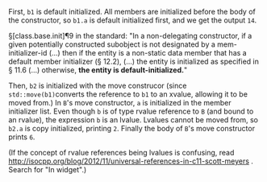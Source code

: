 First, `b1` is default initialized. All members are initialized before the body of the constructor, so `b1.a` is default initialized first, and we get the output `14`.

§[class.base.init]¶9 in the standard: "In a non-delegating constructor, if a given potentially constructed subobject is not designated by a
mem-initializer-id (...) then if the entity is a non-static data member that has a default member initializer (§ 12.2), (...) the entity is initialized as specified in § 11.6 (...) otherwise, **the entity is default-initialized.**"

Then, `b2` is initialized with the move construcor (since `std::move(b1)`converts the reference to `b1` to an xvalue, allowing it to be moved from.) In `B`'s move constructor, `a` is initialized in the member initializer list. Even though `b` is of type rvalue reference to `B`  (and bound to an rvalue), the expression `b` is an lvalue. Lvalues cannot be moved from, so `b2.a` is copy initialized, printing `2`. Finally the body of `B`'s move constructor prints `6`.

(If the concept of rvalue references being lvalues is confusing, read <http://isocpp.org/blog/2012/11/universal-references-in-c11-scott-meyers> . Search for "In widget".)